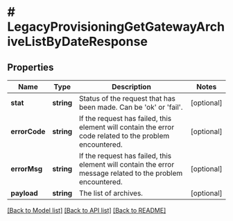 # # LegacyProvisioningGetGatewayArchiveListByDateResponse

## Properties

Name | Type | Description | Notes
------------ | ------------- | ------------- | -------------
**stat** | **string** | Status of the request that has been made. Can be &#39;ok&#39; or &#39;fail&#39;. | [optional]
**errorCode** | **string** | If the request has failed, this element will contain the error code related to the problem encountered. | [optional]
**errorMsg** | **string** | If the request has failed, this element will contain the error message related to the problem encountered. | [optional]
**payload** | **string** | The list of archives. | [optional]

[[Back to Model list]](../../README.md#models) [[Back to API list]](../../README.md#endpoints) [[Back to README]](../../README.md)
